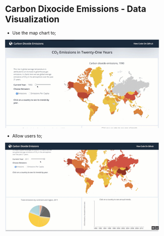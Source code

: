 # Carbon Dixocide Emissions - Data Visualization


- Use the map chart to;

![data-1-gif](data_visualization_1.gif)

- Allow users to; 

![data-2-gif](data_visualization_2.gif)
